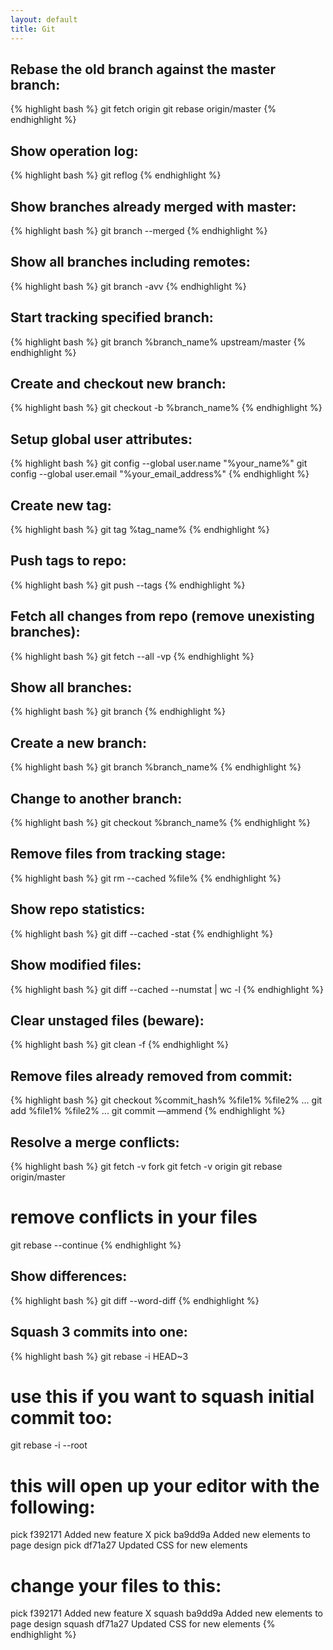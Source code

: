 ```yaml
---
layout: default
title: Git
---
```


## Rebase the old branch against the master branch: ##

{% highlight bash %}
git fetch origin
git rebase origin/master
{% endhighlight %}

## Show operation log: ##

{% highlight bash %}
git reflog
{% endhighlight %}

## Show branches already merged with master: ##

{% highlight bash %}
git branch --merged
{% endhighlight %}

## Show all branches including remotes: ##

{% highlight bash %}
git branch -avv
{% endhighlight %}

## Start tracking specified branch: ##

{% highlight bash %}
git branch %branch_name% upstream/master
{% endhighlight %}

## Create and checkout new branch: ##

{% highlight bash %}
git checkout -b %branch_name%
{% endhighlight %}

## Setup global user attributes: ##

{% highlight bash %}
git config --global user.name "%your_name%"
git config --global user.email "%your_email_address%"
{% endhighlight %}

## Create new tag: ##

{% highlight bash %}
git tag %tag_name%
{% endhighlight %}

## Push tags to repo: ##

{% highlight bash %}
git push --tags
{% endhighlight %}

## Fetch all changes from repo (remove unexisting branches): ##

{% highlight bash %}
git fetch --all -vp
{% endhighlight %}

## Show all branches: ##

{% highlight bash %}
git branch
{% endhighlight %}

## Create a new branch: ##

{% highlight bash %}
git branch %branch_name%
{% endhighlight %}

## Change to another branch: ##

{% highlight bash %}
git checkout %branch_name%
{% endhighlight %}

## Remove files from tracking stage: ##

{% highlight bash %}
git rm --cached %file%
{% endhighlight %}

## Show repo statistics: ##

{% highlight bash %}
git diff --cached -stat
{% endhighlight %}

## Show modified files: ##

{% highlight bash %}
git diff --cached --numstat | wc -l
{% endhighlight %}

## Clear unstaged files (beware): ##

{% highlight bash %}
git clean -f
{% endhighlight %}

## Remove files already removed from commit: ##

{% highlight bash %}
git checkout %commit_hash% %file1% %file2% ...
git add %file1% %file2% ...
git commit —ammend
{% endhighlight %}

## Resolve a merge conflicts: ##

{% highlight bash %}
git fetch -v fork
git fetch -v origin
git rebase origin/master
# remove conflicts in your files
git rebase --continue
{% endhighlight %}

## Show differences: ##

{% highlight bash %}
git diff --word-diff
{% endhighlight %}

## Squash 3 commits into one: ##

{% highlight bash %}
git rebase -i HEAD~3

# use this if you want to squash initial commit too:
git rebase -i --root

# this will open up your editor with the following:
pick f392171 Added new feature X
pick ba9dd9a Added new elements to page design
pick df71a27 Updated CSS for new elements

# change your files to this:
pick f392171 Added new feature X
squash ba9dd9a Added new elements to page design
squash df71a27 Updated CSS for new elements
{% endhighlight %}
